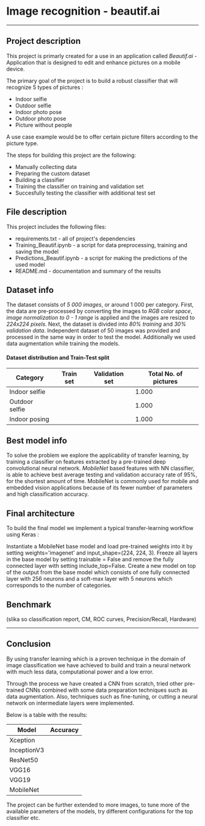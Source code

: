 # Image recognition - beautif.ai
---
## Project description
This project is primarly created for a use in an application called *Beautif.ai* - Application that is designed to edit and enhance pictures on a mobile device. 

The primary goal of the project is to build a robust classifier that will recognize 5 types of pictures : 

- Indoor selfie
- Outdoor selfie
- Indoor photo pose
- Outdoor photo pose
- Picture without people

A use case example would be to offer certain picture filters according to the picture type.

The steps for building this project are the following:

- Manually collecting data
- Preparing the custom dataset
- Building a classifier
- Training the classifier on training and validation set
- Succesfully testing the classifier with additional test set

## File description
This project includes the following files:
- requirements.txt - all of project's dependencies
- Training_Beautif.ipynb - a script for data preprocessing, training and saving the model
- Predictions_Beautif.ipynb - a script for making the predictions of the used model
- README.md - documentation and summary of the results

## Dataset info

The dataset consists of *5 000 images*, or around 1 000 per category. First, the data are pre-processed by converting the images to *RGB color space*, *image normalization to 0 - 1 range* is applied and  the images are resized to *224x224 pixels*. Next, the dataset is divided into *80% training* and *30% validation data*. Independent dataset of 50 images was provided and processed in the same way in order to test the model. Additionally we used data augmentation while training the models.

#### Dataset distribution and Train-Test split

| Category |Train set| Validation set|  Total No. of pictures |
|-------|---------|---------------|------------------|
|Indoor selfie| | |1.000|
|Outdoor selfie| | |1.000|
|Indoor posing| | |1.000|


## Best model info

To solve the problem we explore the applicability of transfer learning, by training a classifier on features extracted by a pre-trained deep convolutional neural network. *MobileNet* based features with NN classifier, is able to achieve best average testing and validation accuracy rate of 95%, for the shortest amount of time. MobileNet is commonly used for mobile and embedded vision applications because of its fewer number of parameters and high classification accuracy.

## Final architecture

To build the final model we implement a typical transfer-learning workflow using Keras :
 
Instantiate a MobileNet base model and load pre-trained weights into it by setting weights='imagenet' and input_shape=(224, 224, 3).
Freeze all layers in the base model by setting trainable = False and remove the fully connected layer with setting include_top=False.
Create a new model on top of the output from the base model which consists of one fully connected layer with 256 neurons and a soft-max layer with 5 neurons which corresponds to the number of categories.

## Benchmark

(slika so classification report, CM, ROC curves, Precision/Recall, Hardware)

---

## Conclusion

By using transfer learning which is a proven technique in the domain of image classification we have achieved to build and train a neural network with much less data, computational power and a low error.

Through the process we have created a CNN from scratch, tried other pre-trained CNNs combined with some data preparation techniques such as data augmentation. Also, techniques such as  fine-tuning, or cutting a neural network on intermediate layers were implemented.

Below is a table with the results:

|Model| Accuracy|
|-----|---------|
|Xception||
|InceptionV3||
|ResNet50||
|VGG16||
|VGG19||
|MobileNet||

The project can be further extended to more images, to tune more of the available parameters of the models, try different configurations for the top classifier etc.
